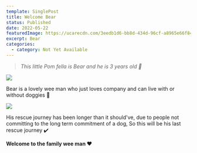 ```yaml
---
template: SinglePost
title: Welcome Bear
status: Published
date: 2022-05-22
featuredImage: https://ucarecdn.com/3eedb1d6-bb8d-434d-96cf-a8965e66f848/-/crop/453x318/0,116/-/preview/
excerpt: Bear
categories:
  - category: Not Yet Available
---
```

> *This little Pom fella is Bear and he is 3 years old 🥰*

![](https://ucarecdn.com/bc628213-6fe1-4f57-baf5-f59b0c2e0dd5/)


Bear is a lovely wee man who just loves company and can live with or without doggies 🐶

![](https://ucarecdn.com/4f349aab-4781-4752-ba97-8a9be3b9d836/)


His rescue journey has been longer than it should've, due to people not committing to the long term commitment of a dog, So this will be his last rescue journey ✔️ 


**Welcome to the family wee man ❤️**